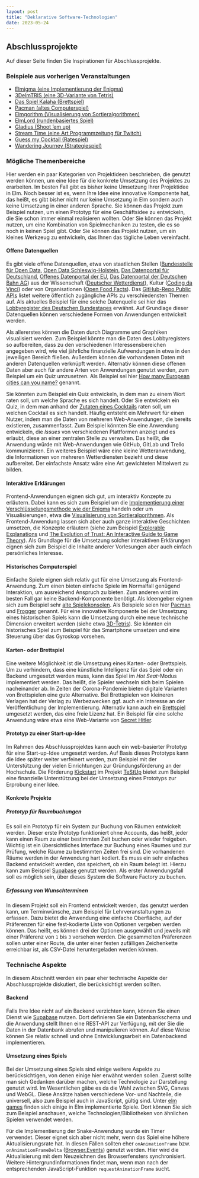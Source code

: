 ```yaml
---
layout: post
title: "Deklarative Software-Technologien"
date: 2023-05-24
---
```



## Abschlussprojekte

Auf dieser Seite finden Sie Inspirationen für Abschlussprojekte.


### Beispiele aus vorherigen Veranstaltungen

- [Elmigma (eine Implementierung der Enigma)](https://simonhauck.github.io/Enigma-Elm/)
- [3DelmTRIS (eine 3D-Variante von Tetris)](https://tobiaswen.github.io/3DelmTRIS/)
- [Das Spiel Kalaha (Brettspiel)](http://htmlpreview.github.io/?https://github.com/lwiedema/kalah-game-elm/blob/master/kalah-game.html)
- [Pacman (altes Computerspiel)](https://timokramer4.github.io/elm-pacman/)
- [Elmgorithm (Visualisierung von Sortieralgorithmen)](https://hs-flensburg-dst.github.io/elmgorithm)
- [ElmLord (rundenbasiertes Spiel)](https://kind-ardinghelli-25b6c3.netlify.app)
- [Gladius (Shoot ’em up)](https://hs-flensburg-dst.github.io/gladius)
- [Stream Time (eine Art Programmzeitung für Twitch)](https://www.stream-time.xyz)
- [Guess my Cocktail (Ratespiel)](https://hs-flensburg-dst.github.io/guess-my-cocktail)
- [Wandering Journey (Strategiespiel)](https://mrhemanik.github.io/wandering-journey/)


### Mögliche Themenbereiche

Hier werden ein paar Kategorien von Projektideen beschrieben, die genutzt werden können, um eine Idee für die konkrete Umsetzung des Projektes zu erarbeiten.
Im besten Fall gibt es bisher keine Umsetzung Ihrer Projektidee in Elm.
Noch besser ist es, wenn Ihre Idee eine innovative Komponente hat, das heißt, es gibt bisher nicht nur keine Umsetzung in Elm sondern auch keine Umsetzung in einer anderen Sprache.
Sie können das Projekt zum Beispiel nutzen, um einen Prototyp für eine Geschäftsidee zu entwickeln, die Sie schon immer einmal realisieren wollten.
Oder Sie können das Projekt nutzen, um eine Kombination von Spielmechaniken zu testen, die es so noch in keinen Spiel gibt.
Oder Sie können das Projekt nutzen, um ein kleines Werkzeug zu entwickeln, das Ihnen das tägliche Leben vereinfacht.


#### Offene Datenquellen

Es gibt viele offene Datenquellen, etwa von staatlichen Stellen ([Bundesstelle für Open Data](https://github.com/bundesAPI), [Open Data Schleswig-Holstein](https://www.schleswig-holstein.de/DE/Landesregierung/Themen/Digitalisierung/openData/openData_node.html), [Das Datenportal für Deutschland](https://www.govdata.de), [Offenes Datenportal der EU](https://data.europa.eu/euodp/de/data/), [Das Datenportal der Deutschen Bahn AG](https://data.deutschebahn.com)) aus der Wissenschaft ([Deutscher Wetterdienst](https://opendata.dwd.de)), Kultur ([Coding da Vinci](https://codingdavinci.de/de/daten)) oder von Organisationen ([Open Food Facts](https://de.openfoodfacts.org)).
Das [GitHub-Repo Public APIs](https://github.com/public-apis/public-apis) listet weitere öffentlich zugängliche APIs zu verschiedensten Themen auf.
Als aktuelles Beispiel für eine solche Datenquelle sei hier das [Lobbyregister des Deutschen Bundestages](https://www.lobbyregister.bundestag.de/startseite) erwähnt.
Auf Grundlage dieser Datenquellen können verschiedene Formen von Anwendungen entwickelt werden.

Als allererstes können die Daten durch Diagramme und Graphiken visualisiert werden.
Zum Beispiel könnte man die Daten des Lobbyregisters so aufbereiten, dass zu den verschiedenen Interessensbereichen angegeben wird, wie viel jährliche finanzielle Aufwendungen in etwa in den jeweiligen Bereich fließen.
Außerdem können die vorhandenen Daten mit anderen Datenquellen verknüpft werden.
Alternativ können diese offenen Daten aber auch für andere Arten von Anwendungen genutzt werden, zum Beispiel um ein Quiz umzusetzen.
Als Beispiel sei hier [How many European cities can you name?](https://iafisher.com/projects/cities/europe) genannt.

Sie könnten zum Beispiel ein Quiz entwickeln, in dem man zu einem Wort raten soll, um welche Sprache es sich handelt.
Oder Sie entwickeln ein Quiz, in dem man anhand der [Zutaten eines Cocktails](https://hs-flensburg-dst.github.io/guess-my-cocktail) raten soll, um welchen Cocktail es sich handelt.
Häufig entsteht ein Mehrwert für einen Nutzer, indem man die Daten von mehreren Web-Anwendungen, die bereits existieren, zusammenfasst.
Zum Beispiel könnten Sie eine Anwendung entwickeln, die _Issues_ von verschiedenen Plattformen anzeigt und es erlaubt, diese an einer zentralen Stelle zu verwalten.
Das heißt, die Anwendung würde mit Web-Anwendungen wie GitHub, GitLab und Trello kommunizieren.
Ein weiteres Beispiel wäre eine kleine Wetteranwendung, die Informationen von mehreren Wetterdiensten bezieht und diese aufbereitet.
Der einfachste Ansatz wäre eine Art gewichteten Mittelwert zu bilden.


#### Interaktive Erklärungen

Frontend-Anwendungen eignen sich gut, um interaktiv Konzepte zu erläutern.
Dabei kann es sich zum Beispiel um die [Implementierung einer Verschlüsselungsmethode wie der Enigma](https://simonhauck.github.io/Enigma-Elm/) handeln oder um Visualisierungen, etwa die [Visualisierung von Sortieralgorithmen](https://hs-flensburg-dst.github.io/elmgorithm).
Als Frontend-Anwendung lassen sich aber auch ganze interaktive Geschichten umsetzen, die Konzepte erläutern (siehe zum Beispiel [Explorable Explanations](https://explorabl.es) und [The Evolution of Trust: An Interactive Guide to Game Theory](https://ncase.me/trust/)).
Als Grundlage für die Umsetzung solcher interaktiven Erklärungen eignen sich zum Beispiel die Inhalte anderer Vorlesungen aber auch einfach persönliches Interesse.


#### Historisches Computerspiel

Einfache Spiele eignen sich relativ gut für eine Umsetzung als Frontend-Anwendung.
Zum einen bieten einfache Spiele im Normalfall genügend Interaktion, um ausreichend Anspruch zu bieten.
Zum anderen wird im besten Fall gar keine Backend-Komponente benötigt.
Als Ideengeber eignen sich zum Beispiel sehr [alte Spielekonsolen](https://www.dailydot.com/parsec/atari-2600-games/).
Als Beispiele seien hier [Pacman](https://timokramer4.github.io/elm-pacman/) und [Frogger](https://hs-flensburg-dst.github.io/frogger) genannt.
Für eine innovative Komponente bei der Umsetzung eines historischen Spiels kann die Umsetzung durch eine neue technische Dimension erweitert werden (siehe etwa [3D-Tetris](https://tobiaswen.github.io/3DelmTRIS/)).
Sie könnten ein historisches Spiel zum Beispiel für das Smartphone umsetzen und eine Steuerung über das Gyroskop vorsehen.


#### Karten- oder Brettspiel

Eine weitere Möglichkeit ist die Umsetzung eines Karten- oder Brettspiels.
Um zu verhindern, dass eine künstliche Intelligenz für das Spiel oder ein Backend umgesetzt werden muss, kann das Spiel im _Hot Seat_-Modus implementiert werden.
Das heißt, die Spieler wechseln sich beim Spielen nacheinander ab.
In Zeiten der Corona-Pandemie bieten digitale Varianten von Brettspielen eine gute Alternative.
Bei Brettspielen von kleineren Verlagen hat der Verlag zu Werbezwecken ggf. auch ein Interesse an der Veröffentlichung der Implementierung.
Alternativ kann auch ein [Brettspiel](https://boardgamegeek.com/geeklist/33151/creative-commonsopen-source-games) umgesetzt werden, das eine freie Lizenz hat.
Ein Beispiel für eine solche Anwendung wäre etwa eine Web-Variante von [Secret Hitler](https://netgames.io/games/secret-hitler/).


#### Prototyp zu einer Start-up-Idee

Im Rahmen des Abschlussprojektes kann auch ein web-basierter Prototyp für eine Start-up-Idee umgesetzt werden.
Auf Basis dieses Prototyps kann die Idee später weiter verfeinert werden, zum Beispiel mit der Unterstützung der vielen Einrichtungen zur Gründungsförderung an der Hochschule.
Die Förderung [Kickstart](https://realisiere-deine-idee.de/kickstart) im Projekt [TeStUp](https://realisiere-deine-idee.de) bietet zum Beispiel eine finanzielle Unterstützung bei der Umsetzung eines Prototyps zur Erprobung einer Idee.


#### Konkrete Projekte

##### Prototyp für Raumbuchungen

Es soll ein Prototyp für ein System zur Buchung von Räumen entwickelt werden.
Dieser erste Prototyp funktioniert ohne Accounts, das heißt, jeder kann einen Raum zu einer bestimmten Zeit buchen oder wieder freigeben.
Wichtig ist ein übersichtliches Interface zur Buchung eines Raumes und zur Prüfung, welche Räume zu bestimmten Zeiten frei sind.
Die vorhandenen Räume werden in der Anwendung hart kodiert.
Es muss ein sehr einfaches Backend entwickelt werden, das speichert, ob ein Raum belegt ist.
Hierzu kann zum Beispiel [Supabase](https://supabase.com) genutzt werden.
Als erster Anwendungsfall soll es möglich sein, über dieses System die Software Factory zu buchen.

##### Erfassung von Wunschterminen

In diesem Projekt soll ein Frontend entwickelt werden, das genutzt werden kann, um Terminwünsche, zum Beispiel für Lehrveranstaltungen zu erfassen.
Dazu bietet die Anwendung eine einfache Oberfläche, auf der Präferenzen für eine fest-kodierte Liste von Optionen vergeben werden können.
Das heißt, es können drei der Optionen ausgewählt und jeweils mit einer Präferenz von `1` bis `3` versehen werden.
Die gesammelten Präferenzen sollen unter einer Route, die unter einer festen zufälligen Zeichenkette erreichbar ist, als CSV-Datei heruntergeladen werden können.


### Technische Aspekte

In diesem Abschnitt werden ein paar eher technische Aspekte der Abschlussprojekte diskutiert, die berücksichtigt werden sollten.


#### Backend

Falls Ihre Idee nicht auf ein Backend verzichten kann, können Sie einen Dienst wie [Supabase](https://supabase.com) nutzen.
Dort definieren Sie ein Datenbankschema und die Anwendung stellt Ihnen eine REST-API zur Verfügung, mit der Sie die Daten in der Datenbank abrufen und manipulieren können.
Auf diese Weise können Sie relativ schnell und ohne Entwicklungsarbeit ein Datenbackend implementieren.


#### Umsetzung eines Spiels

Bei der Umsetzung eines Spiels sind einige weitere Aspekte zu berücksichtigen, von denen einige hier erwähnt werden sollen.
Zuerst sollte man sich Gedanken darüber machen, welche Technologie zur Darstellung genutzt wird.
Im Wesentlichen gäbe es da die Wahl zwischen SVG, Canvas und WebGL.
Diese Ansätze haben verschiedene Vor- und Nachteile, die universell, also zum Beispiel auch in JavaScript, gültig sind.
Unter [elm games](https://github.com/rofrol/elm-games) finden sich einige in Elm implementierte Spiele.
Dort können Sie sich zum Beispiel anschauen, welche Technologien/Bibliotheken von ähnlichen Spielen verwendet werden.

Für die Implementierung der Snake-Anwendung wurde ein Timer verwendet.
Dieser eignet sich aber nicht mehr, wenn das Spiel eine höhere Aktualisierungsrate hat.
In diesen Fällen sollten eher `onAnimationFrame` bzw. `onAnimationFrameDelta` ([Browser.Events](https://package.elm-lang.org/packages/elm/browser/latest/Browser-Events)) genutzt werden.
Hier wird die Aktualisierung mit dem Neuzeichnen des Browserfensters synchronisiert.
Weitere Hintergrundinformationen findet man, wenn man nach der entsprechenden JavaScript-Funktion `requestAnimationFrame` sucht.
